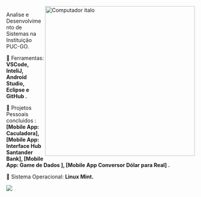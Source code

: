 <img src="https://raw.githubusercontent.com/MicaelliMedeiros/micaellimedeiros/master/image/computer-illustration.png" min-width="400px" max-width="400px" width="400px" align="right" alt="Computador italo">

<p align="left">
Analise e Desenvolvimento de Sistemas na Instituição PUC-GO.</strong>
  
<p align="left">
  💼 Ferramentas: <strong>VSCode, InteliJ, Android Studio, Eclipse e  GitHub  .</strong>
</p>
<p align="left">
  🎯  Projetos Pessoais concluidos : <strong>[Mobile App: Caculadora], [Mobile App: Interface Hub Santander Bank], [Mobile App: Game de Dados ], [Mobile App Conversor Dólar para Real] .</strong>
</p>
<p align="left">
  🐧 Sistema Operacional: <strong>Linux Mint.</strong>
</p>

<p align="left">
  <a href="https://www.linkedin.com/in/italo-ruan-santos-de-brito-7a8868207/" alt="Linkedin">
  <img src="https://img.shields.io/badge/-Linkedin-0e76a8?style=for-the-badge&logo=Linkedin&logoColor=white&link=https://www.linkedin.com/in/iuricode" /></a>
